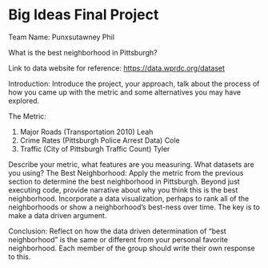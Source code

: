 # Big Ideas Final Project

Team Name: Punxsutawney Phil

What is the best neighborhood in Pittsburgh?



Link to data website for reference: https://data.wprdc.org/dataset


Introduction: Introduce the project, your approach, talk about the process of how you came up with the metric and some alternatives you may have explored.

The Metric: 
1. Major Roads (Transportation 2010) Leah
2. Crime Rates (Pittsburgh Police Arrest Data) Cole
3. Traffic (City of Pittsburgh Traffic Count) Tyler

Describe your metric, what features are you measuring. What datasets are you using?
The Best Neighborhood: Apply the metric from the previous section to determine the best neighborhood in Pittsburgh. Beyond just executing code, provide narrative about why you think this is the best neighborhood. Incorporate a data visualization, perhaps to rank all of the neighborhoods or show a neighborhood’s best-ness over time. The key is to make a data driven argument.

Conclusion: Reflect on how the data driven determination of “best neighborhood” is the same or different from your personal favorite neighborhood. Each member of the group should write their own response to this.
